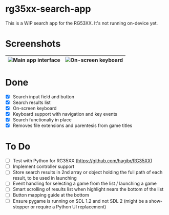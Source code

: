 # rg35xx-search-app
This is a WIP search app for the RG53XX.  It's not running on-device yet.

# Screenshots
| ![Main app interface](https://i.imgur.com/cvfYW3x.png)  |  ![On-screen keyboard](https://i.imgur.com/Fqf2jnk.png) |
|---|---|

# Done
- [x] Search input field and button
- [x] Search results list
- [x] On-screen keyboard
- [x] Keyboard support with navigation and key events
- [x] Search functionaliy in place
- [x] Removes file extensions and parentesis from game titles

# To Do
- [ ] Test with Python for RG35XX (https://github.com/hagibr/RG35XX)
- [ ] Implement controller support
- [ ] Store search results in 2nd array or object holding the full path of each result, to be used in launching
- [ ] Event handling for selecting a game from the list / launching a game
- [ ] Smart scrolling of results list when highlight nears the bottom of the list
- [ ] Button mapping guide at the bottom
- [ ] Ensure pygame is running on SDL 1.2 and not SDL 2 (might be a show-stopper or require a Python UI replacement)
